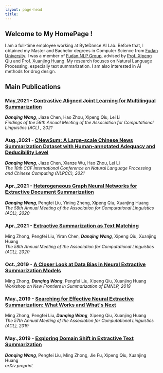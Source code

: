 ```yaml
---
layout: page-head
title:
---
```


## Welcome to My HomePage !

I am a full-time employee working at ByteDance AI Lab. Before that, I obtained my Master and Bachelor degrees in Computer Science from [Fudan University](https://www.fudan.edu.cn/). I was a member of [Fudan NLP Group](https://nlp.fudan.edu.cn/), advised by [Prof. Xipeng Qiu](https://xpqiu.github.io/en.html) and [Prof. Xuanjing Huang](https://nlp.fudan.edu.cn/28702/list.htm).
My research focuses on Natural Language Processing, especially text summarization. I am also interested in AI methods for drug design.

## Main Publications

### May,2021 - [Contrastive Aligned Joint Learning for Multilingual Summarization](https://aclanthology.org/2021.findings-acl.242/)
***Danqing Wang***, Jiaze Chen, Hao Zhou, Xipeng Qiu, Lei Li   
*Findings of the 59th Annual Meeting of the Association for Computational Linguistics (ACL) , 2021*


### Aug.,2021 - [CNewSum: A Large-scale Chinese News Summarization Dataset with Human-annotated Adequacy and Deducibility Level](https://link.springer.com/chapter/10.1007/978-3-030-88480-2_31)
***Danqing Wang***, Jiaze Chen, Xianze Wu, Hao Zhou, Lei Li  
*The 10th CCF International Conference on Natural Language Processing and Chinese Computing (NLPCC), 2021*


### Apr.,2021 - [Heterogeneous Graph Neural Networks for Extractive Document Summarization](https://arxiv.org/abs/2004.12393)
***Danqing Wang***, Pengfei Liu, Yining Zheng, Xipeng Qiu, Xuanjing Huang  
*The 58th Annual Meeting of the Association for Computational Linguistics (ACL), 2020*  

### Apr.,2021 - [Extractive Summarization as Text Matching](https://arxiv.org/abs/2004.08795)
Ming Zhong, Pengfei Liu, Yiran Chen, ***Danqing Wang***, Xipeng Qiu, Xuanjing Huang  
*The 58th Annual Meeting of the Association for Computational Linguistics (ACL), 2020*

### Oct.,2019 - [A Closer Look at Data Bias in Neural Extractive Summarization Models](https://arxiv.org/abs/1909.13705)
Ming Zhong, ***Danqing Wang***, Pengfei Liu, Xipeng Qiu, Xuanjing Huang  
*Workshop on New Frontiers in Summarization of EMNLP, 2019*

### May.,2019 - [Searching for Effective Neural Extractive Summarization: What Works and What's Next](https://arxiv.org/pdf/1907.03491)
Ming Zhong, Pengfei Liu, ***Danqing Wang***, Xipeng Qiu, Xuanjing Huang  
*The 57th Annual Meeting of the Association for Computational Linguistics (ACL), 2019*  

### May.,2019 - [Exploring Domain Shift in Extractive Text Summarization](https://arxiv.org/abs/1908.11664)
***Danqing Wang***, Pengfei Liu, Ming Zhong, Jie Fu, Xipeng Qiu, Xuanjing Huang  
*arXiv preprint*

